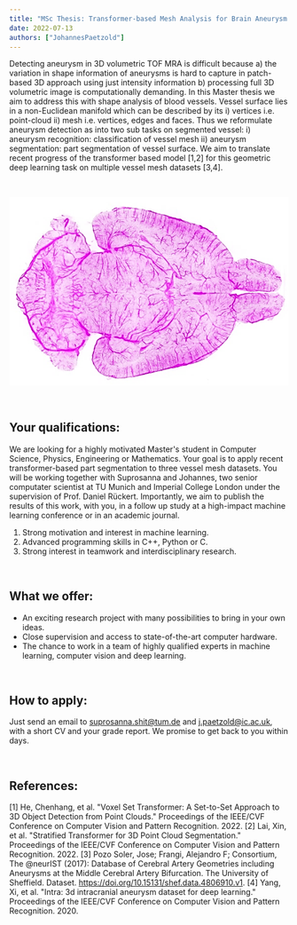 ```yaml
---
title: "MSc Thesis: Transformer-based Mesh Analysis for Brain Aneurysm Detection"
date: 2022-07-13
authors: ["JohannesPaetzold"]
---
```


Detecting aneurysm in 3D volumetric TOF MRA is difficult because a) the variation in shape information of aneurysms is hard to capture in patch-based 3D approach using just intensity information b) processing full 3D volumetric image is computationally demanding. In this Master thesis we aim to address this with shape analysis of blood vessels. Vessel surface lies in a non-Euclidean manifold which can be described by its i) vertices i.e. point-cloud ii) mesh i.e. vertices, edges and faces.  Thus we reformulate aneurysm detection as into two sub tasks on segmented vessel: i) aneurysm recognition: classification of vessel mesh ii) aneurysm segmentation: part segmentation of vessel surface.  We aim to translate recent progress of the transformer based model [1,2] for this geometric deep learning task on multiple vessel mesh  datasets [3,4].

<br/>

![image vessel](./vessels.png)

<br/>

## Your qualifications:

We are looking for a highly motivated Master's student in Computer Science, Physics, Engineering or Mathematics. Your goal is to apply recent transformer-based part segmentation to three vessel mesh datasets. You will be working together with Suprosanna and Johannes, two senior computater scientist at TU Munich and Imperial College London under the supervision of Prof. Daniel Rückert. Importantly, we aim to publish the results of this work, with you, in a follow up study at a high-impact machine learning conference or in an academic journal.
1. Strong motivation and interest in machine learning.
2. Advanced programming skills in C++, Python or C. 
3. Strong interest in teamwork and interdisciplinary research.

<br/>


## What we offer:

- An exciting research project with many possibilities to bring in your own ideas.
- Close supervision and access to state-of-the-art computer hardware.
- The chance to work in a team of highly qualified experts in machine learning, computer vision and deep learning.

<br/>

## How to apply:

Just send an email to suprosanna.shit@tum.de and j.paetzold@ic.ac.uk, with a short CV and your grade report. We promise to get back to you within days.

<br/>

## References:

[1] He, Chenhang, et al. "Voxel Set Transformer: A Set-to-Set Approach to 3D Object Detection from Point Clouds." Proceedings of the IEEE/CVF Conference on Computer Vision and Pattern Recognition. 2022.
[2] Lai, Xin, et al. "Stratified Transformer for 3D Point Cloud Segmentation." Proceedings of the IEEE/CVF Conference on Computer Vision and Pattern Recognition. 2022.
[3] Pozo Soler, Jose; Frangi, Alejandro F; Consortium, The @neurIST (2017): Database of Cerebral Artery Geometries including Aneurysms at the Middle Cerebral Artery Bifurcation. The University of Sheffield. Dataset. https://doi.org/10.15131/shef.data.4806910.v1.
[4] Yang, Xi, et al. "Intra: 3d intracranial aneurysm dataset for deep learning." Proceedings of the IEEE/CVF Conference on Computer Vision and Pattern Recognition. 2020.

<br/>